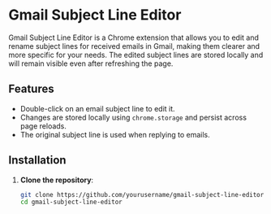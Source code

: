   # Gmail Subject Line Editor

Gmail Subject Line Editor is a Chrome extension that allows you to edit and rename subject lines for received emails in Gmail, making them clearer and more specific for your needs. The edited subject lines are stored locally and will remain visible even after refreshing the page.

## Features

- Double-click on an email subject line to edit it.
- Changes are stored locally using `chrome.storage` and persist across page reloads.
- The original subject line is used when replying to emails.

## Installation

1. **Clone the repository**:
   ```sh
   git clone https://github.com/yourusername/gmail-subject-line-editor.git
   cd gmail-subject-line-editor
